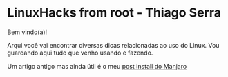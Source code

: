 # LinuxHacks from root - Thiago Serra

Bem vindo(a)!

Arqui você vai encontrar diversas dicas relacionadas ao uso do Linux.
Vou guardando aqui tudo que venho usando e fazendo.

Um artigo antigo mas ainda útil é o meu [post install do Manjaro](manjaro.postinstall.md)
